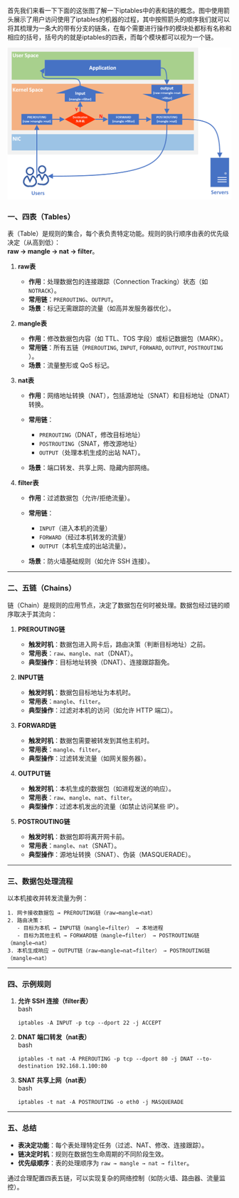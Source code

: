 

首先我们来看一下下面的这张图了解一下iptables中的表和链的概念。图中使用箭头展示了用户访问使用了iptables的机器的过程，其中按照箭头的顺序我们就可以将其梳理为一条大的带有分支的链条，在每个需要进行操作的模块处都标有名称和相应的括号，括号内的就是iptables的四表，而每个模块都可以视为一个链。

![20200420174840](assets/net-img-20200420174840-20240426095836-mlr3m5q.png)​

### 一、四表（Tables）

表（Table）是规则的集合，每个表负责特定功能。规则的执行顺序由表的优先级决定（从高到低）：  
**raw → mangle → nat → filter**。

1. **raw表**

    - **作用**：处理数据包的连接跟踪（Connection Tracking）状态（如 `NOTRACK`​）。
    - **常用链**：`PREROUTING`​、`OUTPUT`​。
    - **场景**：标记无需跟踪的流量（如高并发服务器优化）。
2. **mangle表**

    - **作用**：修改数据包内容（如 TTL、TOS 字段）或标记数据包（MARK）。
    - **常用链**：所有五链（`PREROUTING`​, `INPUT`​, `FORWARD`​, `OUTPUT`​, `POSTROUTING`​）。
    - **场景**：流量整形或 QoS 标记。
3. **nat表**

    - **作用**：网络地址转换（NAT），包括源地址（SNAT）和目标地址（DNAT）转换。
    - **常用链**：

      - ​`PREROUTING`​（DNAT，修改目标地址）
      - ​`POSTROUTING`​（SNAT，修改源地址）
      - ​`OUTPUT`​（处理本机生成的出站 NAT）。
    - **场景**：端口转发、共享上网、隐藏内部网络。
4. **filter表**

    - **作用**：过滤数据包（允许/拒绝流量）。
    - **常用链**：

      - ​`INPUT`​（进入本机的流量）
      - ​`FORWARD`​（经过本机转发的流量）
      - ​`OUTPUT`​（本机生成的出站流量）。
    - **场景**：防火墙基础规则（如允许 SSH 连接）。

---

### 二、五链（Chains）

链（Chain）是规则的应用节点，决定了数据包在何时被处理。数据包经过链的顺序取决于其流向：

1. **PREROUTING链**

    - **触发时机**：数据包进入网卡后，路由决策（判断目标地址）之前。
    - **常用表**：`raw`​、`mangle`​、`nat`​（DNAT）。
    - **典型操作**：目标地址转换（DNAT）、连接跟踪豁免。
2. **INPUT链**

    - **触发时机**：数据包目标地址为本机时。
    - **常用表**：`mangle`​、`filter`​。
    - **典型操作**：过滤对本机的访问（如允许 HTTP 端口）。
3. **FORWARD链**

    - **触发时机**：数据包需要被转发到其他主机时。
    - **常用表**：`mangle`​、`filter`​。
    - **典型操作**：过滤转发流量（如网关服务器）。
4. **OUTPUT链**

    - **触发时机**：本机生成的数据包（如进程发送的响应）。
    - **常用表**：`raw`​、`mangle`​、`nat`​、`filter`​。
    - **典型操作**：过滤本机发出的流量（如禁止访问某些 IP）。
5. **POSTROUTING链**

    - **触发时机**：数据包即将离开网卡前。
    - **常用表**：`mangle`​、`nat`​（SNAT）。
    - **典型操作**：源地址转换（SNAT）、伪装（MASQUERADE）。

---

### 三、数据包处理流程

以本机接收并转发流量为例：

```
1. 网卡接收数据包 → PREROUTING链（raw→mangle→nat）  
2. 路由决策：  
   - 目标为本机 → INPUT链（mangle→filter） → 本地进程  
   - 目标为其他主机 → FORWARD链（mangle→filter） → POSTROUTING链（mangle→nat）  
3. 本机生成响应 → OUTPUT链（raw→mangle→nat→filter） → POSTROUTING链（mangle→nat）
```

---

### 四、示例规则

1. **允许 SSH 连接（filter表）**   
    bash

    ```
    iptables -A INPUT -p tcp --dport 22 -j ACCEPT
    ```
2. **DNAT 端口转发（nat表）**   
    bash

    ```
    iptables -t nat -A PREROUTING -p tcp --dport 80 -j DNAT --to-destination 192.168.1.100:80
    ```
3. **SNAT 共享上网（nat表）**   
    bash

    ```
    iptables -t nat -A POSTROUTING -o eth0 -j MASQUERADE
    ```

---

### 五、总结

- **表决定功能**：每个表处理特定任务（过滤、NAT、修改、连接跟踪）。
- **链决定时机**：规则在数据包生命周期的不同阶段生效。
- **优先级顺序**：表的处理顺序为 `raw → mangle → nat → filter`​。

通过合理配置四表五链，可以实现复杂的网络控制（如防火墙、路由器、流量监控）。
